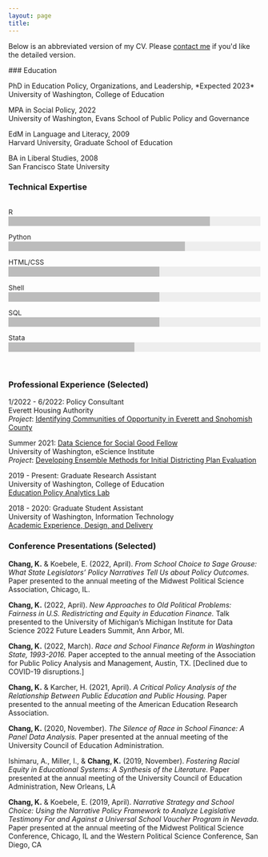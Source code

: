 ```yaml
---
layout: page
title: 
---
```

[//]: # (Bar chart code adapted from https://github.com/russellgoldenberg/responsive-barchart-generator)
<style>
/*styles for graphic info (hed, subhed, source, credit)*/
.rg-container {
	font-family: -apple-system, BlinkMacSystemFont, "Segoe UI", Roboto, Helvetica, Arial, sans-serif, "Apple Color Emoji", "Segoe UI Emoji", "Segoe UI Symbol";
	font-size: 16px;
	line-height: 1;
	margin: 0;
	padding: 1em 0;
	color: #1a1a1a;
}
.rg-header {
	margin-bottom: 1em;
}
@media (max-width: 640px) {
.rg-source-and-credit > div {
	width: 100%;
	display: block;
	float: none;
}
}
/*styles for graphic*/
.rg-barchart-row {
	margin-bottom: 1em;
}
.rg-barchart-row-name {
	margin: 0.1em 0 0.1em 0;
	width: 100%;
	font-size: 0.85em;
	color: #222;
}
.highlight .rg-barchart-row-name {
	font-weight: bold;
}
.rg-barchart-row-bar {
	height: 1.2em;
	background: #eeeeee;
}
.rg-barchart-row-bar-inner {
	display: inline-block;
	height: 100%;
	background: #bcbcbc;
}
.highlight .rg-barchart-row-bar-inner {
	background: #bf6151;
}
.rg-barchart-row-value {
	display: inline-block;
	vertical-align: top;
	line-height: 1.5;
	margin-left: .5em;
	font-size: .8em;
	font-weight: 700;
}	
</style>
<p>
Below is an abbreviated version of my CV. Please <a href="https://ka-chang.github.io/contact">contact me</a> if you'd like the detailed version.
</p>
### Education
<p>
PhD in Education Policy, Organizations, and Leadership, *Expected 2023*
<br>
University of Washington, College of Education
</p><p>
MPA in Social Policy, 2022
<br>University of Washington, Evans School of Public Policy and Governance
<br>
</p><p>
EdM in Language and Literacy, 2009
<br>Harvard University, Graduate School of Education
</p><p>
BA in Liberal Studies, 2008
<br>San Francisco State University
</p>

### Technical Expertise
<div class="rg-container">
	<div class="rg-content">
		<div class="rg-barchart-row" id="barchart-row-0">
			<div class="rg-barchart-row-name">R</div>
			<div class="rg-barchart-row-bar">
				<span class="rg-barchart-row-bar-inner" style="width: 80%"></span>
			</div>
		</div>
		<div class="rg-barchart-row" id="barchart-row-1">
			<div class="rg-barchart-row-name">Python</div>
			<div class="rg-barchart-row-bar">
				<span class="rg-barchart-row-bar-inner" style="width: 70%"></span>
			</div>
		</div>
		<div class="rg-barchart-row" id="barchart-row-1">
			<div class="rg-barchart-row-name">HTML/CSS</div>
			<div class="rg-barchart-row-bar">
				<span class="rg-barchart-row-bar-inner" style="width: 60%"></span>
			</div>
		</div>
		<div class="rg-barchart-row" id="barchart-row-1">
			<div class="rg-barchart-row-name">Shell</div>
			<div class="rg-barchart-row-bar">
				<span class="rg-barchart-row-bar-inner" style="width: 60%"></span>
			</div>
		</div>
		<div class="rg-barchart-row" id="barchart-row-1">
			<div class="rg-barchart-row-name">SQL</div>
			<div class="rg-barchart-row-bar">
				<span class="rg-barchart-row-bar-inner" style="width: 60%"></span>
			</div>
		</div>
		<div class="rg-barchart-row" id="barchart-row-2">
			<div class="rg-barchart-row-name">Stata</div>
			<div class="rg-barchart-row-bar">
				<span class="rg-barchart-row-bar-inner" style="width: 50%"></span>
			</div>
		</div>
	</div>
</div>

### Professional Experience (Selected)

<p>
1/2022 - 6/2022: Policy Consultant
<br>
Everett Housing Authority
<br>
<i>Project</i>: <a href="https://github.com/ka-chang/eha" target=_blank>Identifying Communities of Opportunity in Everett and Snohomish County</a>
<p>
Summer 2021: <a href="https://escience.washington.edu/dssg/" target=_blank>Data Science for Social Good Fellow</a>
<br>
University of Washington, eScience Institute
<br>
<i>Project</i>: <a href="https://uwescience.github.io/DSSG2021-redistricting-website/" target=_blank>Developing Ensemble Methods for Initial Districting Plan Evaluation</a>
<p>
2019 - Present: Graduate Research Assistant
<br>
University of Washington, College of Education 
<br>
<a href="http://www.education.uw.edu/epal/" target=_blank>Education Policy Analytics Lab</a>
<p>
2018 - 2020: Graduate Student Assistant
<br>
University of Washington, Information Technology
<br><a href="https://www.washington.edu/uwit/divisions/as/aca/" target=_blank>Academic Experience, Design, and Delivery</a>
</p></p></p>

### Conference Presentations (Selected)

<b>Chang, K.</b> & Koebele, E. (2022, April). <i>From School Choice to Sage Grouse: What State Legislators’ Policy Narratives Tell Us about Policy Outcomes.</i> Paper presented to the annual meeting of the Midwest Political Science Association, Chicago, IL.
<p>
<b>Chang, K.</b> (2022, April). <i>New Approaches to Old Political Problems: Fairness in U.S. Redistricting and Equity in Education Finance.</i> Talk presented to the University of Michigan’s Michigan Institute for Data Science 2022 Future Leaders Summit, Ann Arbor, MI.
<p>
<b>Chang, K.</b> (2022, March). <i>Race and School Finance Reform in Washington State, 1993-2016.</i> Paper accepted to the annual meeting of the Association for Public Policy Analysis and Management, Austin, TX. [Declined due to COVID-19 disruptions.]
<p>
<b>Chang, K.</b> & Karcher, H. (2021, April). <i>A Critical Policy Analysis of the Relationship Between Public Education and Public Housing.</i> Paper presented to the annual meeting of the American Education Research Association.
<p>
<b>Chang, K.</b> (2020, November). <i>The Silence of Race in School Finance: A Panel Data Analysis.</i> Paper presented at the annual meeting of the University Council of Education Administration.
<p>
Ishimaru, A., Miller, I., & <b>Chang, K.</b> (2019, November). <i>Fostering Racial Equity in Educational Systems: A Synthesis of the Literature.</i> Paper presented at the annual meeting of the University Council of Education Administration, New Orleans, LA
<p>
<b>Chang, K.</b> & Koebele, E. (2019, April). <i>Narrative Strategy and School Choice: Using the Narrative Policy Framework to Analyze Legislative Testimony For and Against a Universal School Voucher Program in Nevada.</i> Paper presented at the annual meeting of the Midwest Political Science Conference, Chicago, IL and the Western Political Science Conference, San Diego, CA
<p></p>
